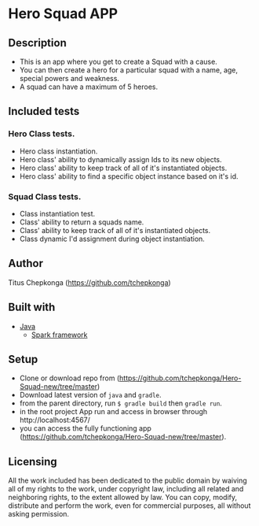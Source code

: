 # Hero Squad APP

## Description

- This is an app where you get to create a Squad with a cause.
- You can then create a hero for a particular squad with a name, age, special powers and weakness.
- A squad can have a maximum of 5 heroes.


## Included tests
### Hero Class tests.
- Hero class instantiation.
- Hero class' ability to dynamically assign Ids to its new objects.
- Hero class' ability to keep track of all of it's instantiated objects.
- Hero class' ability to find a specific object instance based on it's id.

### Squad Class tests.

- Class instantiation test.
- Class' ability to return a squads name.
- Class' ability to keep track of all of it's instantiated objects.
- Class dynamic I'd assignment during object instantiation.



## Author

Titus Chepkonga (https://github.com/tchepkonga)

## Built with
- [Java](http://www.oracle.com/technetwork/java/index.html)
    * [Spark framework](http://sparkjava.com/)

## Setup
- Clone or download repo from (https://github.com/tchepkonga/Hero-Squad-new/tree/master)
- Download latest version of `java` and `gradle`.
- from the parent directory, run `$ gradle build` then `gradle run`.
-  in the root project App run and access in browser through http://localhost:4567/
- you can access the fully functioning app (https://github.com/tchepkonga/Hero-Squad-new/tree/master).



## Licensing
All the work included has been dedicated to the public domain by waiving all of my rights to the work, under
copyright law, including all related and neighboring rights, to the extent allowed by law.
You can copy, modify, distribute and perform the work, even for commercial
purposes, all without asking permission.
